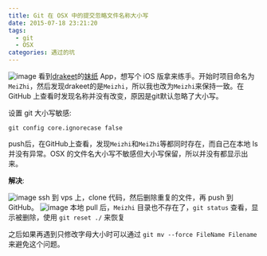 ```yaml
---
title: Git 在 OSX 中的提交忽略文件名称大小写
date: 2015-07-18 23:21:20
tags: 
  - git
  - OSX
categories: 遇过的坑
---
```

![image](http://cdn.linroid.com/Snip20150718_8.png)
看到[drakeet](https://github.com/drakeet)的[妹纸](https://github.com/drakeet/Meizhi) App，想写个 iOS 版拿来练手。开始时项目命名为 `MeiZhi`，然后发现drakeet的是`Meizhi`，所以我也改为`Meizhi`来保持一致。在 GitHub 上查看时发现名称并没有改变，原因是git默认忽略了大小写。
<!--more-->
设置 git 大小写敏感:

`git config core.ignorecase false`

push后，在GitHub上查看，发现`Meizhi`和`MeiZhi`等都同时存在，而自己在本地 ls 并没有异常。OSX 的文件名大小写不敏感但大小写保留，所以并没有都显示出来。

**解决**:

![image](http://cdn.linroid.com/Snip20150718_5.png)
ssh 到 vps 上，clone 代码，然后删除重复的文件，再 push 到 GitHub。
![image](http://cdn.linroid.com/Snip20150718_7.png)
本地 pull 后，`Meizhi` 目录也不存在了，`git status` 查看，显示被删除，使用 `git reset ./` 来恢复

之后如果再遇到只修改字母大小时可以通过 `git mv --force FileName Filename` 来避免这个问题。

